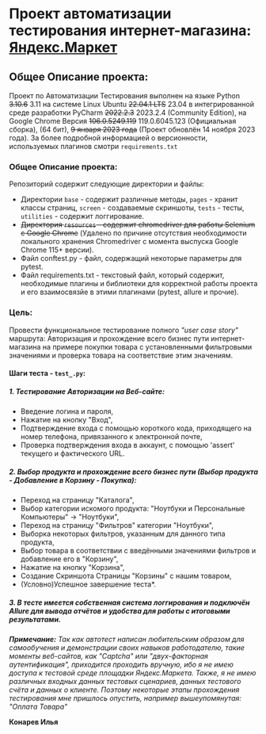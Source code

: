# Проект автоматизации тестирования интернет-магазина: [Яндекс.Маркет](https://market.yandex.ru/) #


## Общее Описание проекта: ##

Проект по Автоматизации Тестирования выполнен на языке Python ~~3.10.6~~ 3.11 на системе Linux Ubuntu ~~22.04.1 LTS~~ 23.04 в интегрированной среде разработки PyCharm ~~2022.2.3~~ 2023.2.4 (Community Edition), на Google Chrome Версия ~~106.0.5249.119~~ 119.0.6045.123 (Официальная сборка), (64 бит), ~~9 января 2023 года~~ (Проект обновлён 14 ноября 2023 года). За более подробной информацией о версионности, используемых плагинов смотри `requirements.txt`


### Общее Описание проекта: ###

Репозиторий содержит следующие директории и файлы:

* Директории `base` - содержит различные методы, `pages` - хранит классы страниц, `screen` - создаваемые скриншоты, `tests` - тесты, `utilities`  - содержит логгирование.
* ~~Директория `resources` - содержит chromedriver для работы Selenium с Google Chrome~~ (Удалено по причине отсутствия необходимости локального хранения Chromedriver с момента выспуска Google Chrome 115+ версии).
* Файл conftest.py - файл, содержащий некоторые параметры для pytest.
* Файл requirements.txt - текстовый файл, который содержит, необходимые плагины и библиотеки для корректной работы проекта и его взаимосвязйе в этими плагинами (pytest, allure и прочие).

### Цель: ###

Провести функциональное тестирование полного _"user case story"_ маршрута: Авторизация и прохождение всего бизнес пути интернет-магазина на примере покупки товара с установленными фильтровыми значениями и проверка товара на соответствие этим значениям.


#### Шаги теста - `test_.py`: ####

##### 1. Тестирование Авторизации на Веб-сайте: #####

* Введение логина и пароля,
* Нажатие на кнопку "Вход",
* Подтверждение входа с помощью короткого кода, приходящего на номер телефона, привязанного к электронной почте,
* Проверка подтверждения входа в аккаунт, с помощью 'assert' текущего и фактического URL.

##### 2. Выбор продукта и прохождение всего бизнес пути (Выбор продукта - Добавление в Корзину - Покупка): #####

* Переход на страницу "Каталога",
* Выбор категории искомого продукта: "Ноутбуки и Персональные Компьютеры" -> "Ноутбуки",
* Переход на страницу "Фильтров" категории "Ноутбуки",
* Выборка некоторых фильтров, указанным для данного типа продукта,
* Выбор товара в соответствии с введёнными значениями фильтров и добавление его в "Корзину",
* Нажатие на кнопку "Корзина",
* Создание Скриншота Страницы "Корзины" с нашим товаром,
* (Условно)Успешное завершение теста*.

##### 3. В тесте имеется собственная система логгирования и подключён Allure для вывода отчётов и удобства для работы с итоговыми результатами. #####


_**Примечание:** Так как автотест написан любительским образом для самообучения и демонстрации своих навыков работодателю, такие моменты веб-сайтов, как "Captcha" или "двух-факторная аутентификация", приходится проходить вручную, ибо я не имею доступа к тестовой среде площадки Яндекс.Маркета. Также, я не имею различных входных данных тестовых сценариев, данных тестового счёта и данных о клиенте. Поэтому некоторые этапы прохождения тестирования мне пришлось опустить, например вышеупомянутая: "Оплата Товара"_

**Конарев Илья**